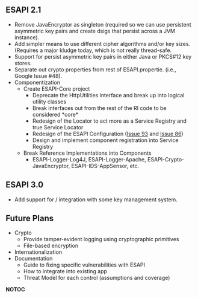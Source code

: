 ## ESAPI 2.1

  - Remove JavaEncryptor as singleton (required so we can use persistent
    asymmetric key pairs and create dsigs that persist across a JVM
    instance).
  - Add simpler means to use different cipher algorithms and/or key
    sizes. (Requires a major kludge today, which is not really
    thread-safe.
  - Support for persist asymmetric key pairs in either Java or PKCS\#12
    key stores.
  - Separate out crypto properties from rest of ESAPI.propertie. (i.e.,
    Google Issue \#48).
  - Componentization
      - Create ESAPI-Core project
          - Deprecate the HttpUtilities interface and break up into
            logical utility classes
          - Break interfaces out from the rest of the RI code to be
            considered \*core\*
          - Redesign of the Locator to act more as a Service Registry
            and true Service Locator
          - Redesign of the ESAPI Configuration
            ([Issue 93](https://code.google.com/p/owasp-esapi-java/issues/detail?id=93)
            and
            [Issue 86](https://code.google.com/p/owasp-esapi-java/issues/detail?id=86))
          - Design and implement component registration into Service
            Registry
      - Break Reference Implementations into Components
          - ESAPI-Logger-Log4J, ESAPI-Logger-Apache,
            ESAPI-Crypto-JavaEncryptor, ESAPI-IDS-AppSensor, etc.

## ESAPI 3.0

  - Add support for / integration with some key management system.

## Future Plans

  - Crypto
      - Provide tamper-evident logging using cryptographic primitives
      - File-based encryption
  - Internationalization
  - Documentation
      - Guide to fixing specific vulnerabilities with ESAPI
      - How to integrate into existing app
      - Threat Model for each control (assumptions and coverage)

__NOTOC__